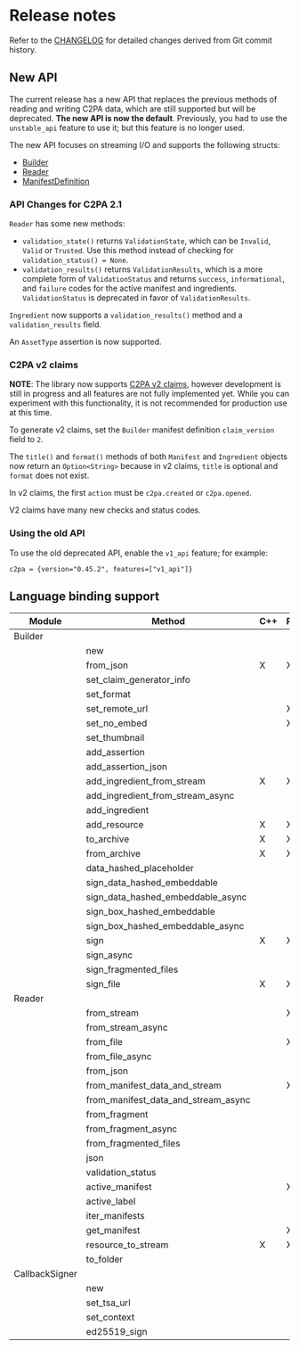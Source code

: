 # Release notes

Refer to the [CHANGELOG](https://github.com/contentauth/c2pa-rs/blob/main/CHANGELOG.md) for detailed changes derived from Git commit history.

## New API 

The current release has a new API that replaces the previous methods of reading and writing C2PA data, which are still supported but will be deprecated.  **The new API is now the default**.  Previously, you had to use the `unstable_api` feature to use it; but this feature is no longer used.

The new API focuses on streaming I/O and supports the following structs:
- [Builder](https://docs.rs/c2pa/latest/c2pa/struct.Builder.html)
- [Reader](https://docs.rs/c2pa/latest/c2pa/struct.Reader.html)
- [ManifestDefinition](https://docs.rs/c2pa/latest/c2pa/struct.ManifestDefinition.html)

### API Changes for C2PA 2.1

`Reader` has some new methods: 
- `validation_state()` returns `ValidationState`, which can be `Invalid`, `Valid` or `Trusted`. Use this method instead of checking for `validation_status() = None`.
- `validation_results()` returns `ValidationResults`, which is a more complete form of `ValidationStatus` and returns `success`, `informational`, and `failure` codes for the active manifest and ingredients. `ValidationStatus` is deprecated in favor of `ValidationResults`.

`Ingredient` now supports a `validation_results()` method and a `validation_results` field.

An `AssetType` assertion is now supported.
<!-- Can we say more about this? ASK MAURICE -->

### C2PA v2 claims

**NOTE**: The library now supports [C2PA v2 claims](https://c2pa.org/specifications/specifications/2.1/specs/C2PA_Specification.html#_claims), however development is still in progress and all features are not fully implemented yet. While you can experiment with this functionality, it is not recommended for production use at this time.

To generate v2 claims, set the `Builder` manifest definition `claim_version` field to `2`.

The `title()` and `format()` methods of both `Manifest` and `Ingredient` objects now return an `Option<String>` because in v2 claims, `title` is optional and `format` does not exist.

In v2 claims, the first `action` must be `c2pa.created` or `c2pa.opened`. 

V2 claims have many new checks and status codes.

### Using the old API

To use the old deprecated API, enable the `v1_api` feature; for example:

```
c2pa = {version="0.45.2", features=["v1_api"]}
```

## Language binding support

<!-- Not sure where this really belongs... -->

 | Module         | Method                             |  C++ | Python | WASM | Node  |
 | --------       | ---------------------------------- |----- | ------ | ---- | ----- |
 | Builder        |                                    |      |        |      |       |
 |                | new                                |      |        |      |       |          
 |                | from_json                          |   X  |   X    |   X  |       |
 |                | set_claim_generator_info           |      |        |      |       |  
 |                | set_format                         |      |        |      |       | 
 |                | set_remote_url                     |      |   X    |      |       | 
 |                | set_no_embed                       |      |   X    |      |       | 
 |                | set_thumbnail                      |      |        |      |       | 
 |                | add_assertion                      |      |        |      |       | 
 |                | add_assertion_json                 |      |        |      |       | 
 |                | add_ingredient_from_stream         |   X  |    X   |      |       | 
 |                | add_ingredient_from_stream_async   |      |        |      |       | 
 |                | add_ingredient                     |      |        |      |       | 
 |                | add_resource                       |   X  |    X   |      |       | 
 |                | to_archive                         |   X  |    X   |      |       | 
 |                | from_archive                       |   X  |    X   |      |       | 
 |                | data_hashed_placeholder            |      |        |      |       | 
 |                | sign_data_hashed_embeddable        |      |        |      |       | 
 |                | sign_data_hashed_embeddable_async  |      |        |      |       | 
 |                | sign_box_hashed_embeddable         |      |        |      |       | 
 |                | sign_box_hashed_embeddable_async   |      |        |      |       | 
 |                | sign                               |   X  |    X   |      |       | 
 |                | sign_async                         |      |        |      |       | 
 |                | sign_fragmented_files              |      |        |      |       | 
 |                | sign_file                          |   X  |    X   |      |       | 
 | Reader         |                                    |      |        |      |       | 
 |                | from_stream                        |      |    X   |      |       | 
 |                | from_stream_async                  |      |        |      |       | 
 |                | from_file                          |      |    X   |      |       | 
 |                | from_file_async                    |      |        |      |       | 
 |                | from_json                          |      |        |      |       | 
 |                | from_manifest_data_and_stream      |      |    X   |      |       | 
 |                | from_manifest_data_and_stream_async|      |        |      |       | 
 |                | from_fragment                      |      |        |      |       | 
 |                | from_fragment_async                |      |        |      |       | 
 |                | from_fragmented_files              |      |        |      |       | 
 |                | json                               |      |        |      |       | 
 |                | validation_status                  |      |        |      |       | 
 |                | active_manifest                    |      |    X   |      |       | 
 |                | active_label                       |      |        |      |       | 
 |                | iter_manifests                     |      |        |      |       | 
 |                | get_manifest                       |      |    X   |      |       | 
 |                | resource_to_stream                 |  X   |    X   |      |       | 
 |                | to_folder                          |      |        |      |       | 
 | CallbackSigner |                                    |      |        |      |       | 
 |                | new                                |      |        |      |       | 
 |                | set_tsa_url                        |      |        |      |       | 
 |                | set_context                        |      |        |      |       | 
 |                | ed25519_sign                       |      |        |      |       | 
